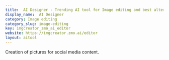```yaml
---
title:  AI Designer - Trending AI tool for Image editing and best alternatives
display_name:  AI Designer
category: Image editing
category_slug: image-editing
key: imgcreator_zmo_ai_editor
website: https://imgcreator.zmo.ai/editor
layout: aitool
---
```


Creation of pictures for social media content.
